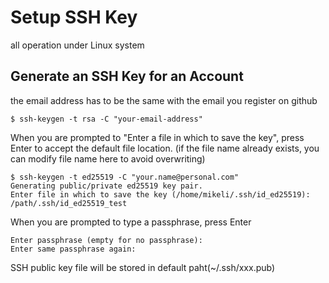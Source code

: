 # Setup SSH Key 
all operation under Linux system
## Generate an SSH Key for an Account 

the email address has to be the same with the email you register on github
~~~
$ ssh-keygen -t rsa -C "your-email-address"
~~~ 

When you are prompted to "Enter a file in which to save the key", press Enter to accept the default file location. 
(if the file name already exists, you can modify file name here to avoid overwriting)
~~~
$ ssh-keygen -t ed25519 -C "your.name@personal.com"
Generating public/private ed25519 key pair.
Enter file in which to save the key (/home/mikeli/.ssh/id_ed25519): /path/.ssh/id_ed25519_test    
~~~

When you are prompted to type a passphrase, press Enter

~~~
Enter passphrase (empty for no passphrase): 
Enter same passphrase again: 
~~~

SSH public key file will be stored in default paht(~/.ssh/xxx.pub)

